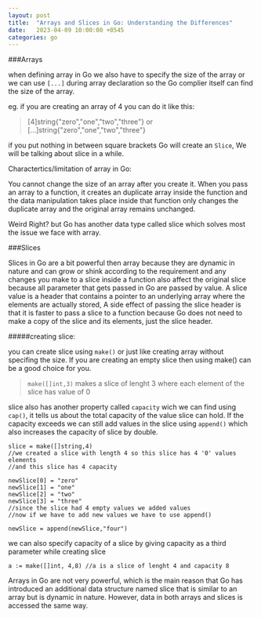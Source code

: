 ```yaml
---
layout: post
title:  "Arrays and Slices in Go: Understanding the Differences"
date:   2023-04-09 10:00:00 +0545
categories: go
---
```

###Arrays 

when defining array in Go we also have to specify the size of the array or we can use `[...]` during array declaration so the Go complier itself can find the size of the array.

eg. if you are creating an array of 4 you can do it like this:

> [4]string{"zero","one","two","three"} or
> [...]string{"zero","one","two","three"}

if you put nothing in between square brackets Go will create an `Slice`, We will be talking about slice in a while.

Charactertics/limitation of array in Go:

You cannot change the size of an array after you create it.
When you pass an array to a function, it creates an duplicate array inside the function and the data manipulation takes place inside that function only changes the duplicate array and the original array remains unchanged.

Weird Right? but Go has another data type called slice which solves most the issue we face with array.

###Slices

Slices in Go are a bit powerful then array because they are dynamic in nature and can grow or shink according to the requirement and any changes you make to a slice inside a function also affect the original slice because all parameter that gets passed in Go are passed by value.
A slice value is a header that contains a pointer to an underlying array where the elements are actually stored, A side effect of passing the slice header is that it is faster to pass a slice to a function because Go does not need to make a copy of the slice and its elements, just the slice header.

#####creating slice:

you can create slice using `make()` or just like creating array without specifing the size.
If you are creating an empty slice then using make() can be a good choice for you.

> `make([]int,3)` makes a slice of lenght 3 where each element of the slice has value of 0

slice also has another property called `capacity` wich we can find using `cap()`, it tells us about the total capacity of the value slice can hold. If the capacity exceeds we can still add values in the slice using `append()` which also increases the capacity of slice by double.

	slice = make([]string,4) 
	//we created a slice with length 4 so this slice has 4 '0' values elements
	//and this slice has 4 capacity
					
	newSlice[0] = "zero"
	newSlice[1] = "one"
	newSlice[2] = "two"
	newSlice[3] = "three"
	//since the slice had 4 empty values we added values
	//now if we have to add new values we have to use append()
	
	newSlice = append(newSlice,"four")
	
we can also specify capacity of a slice by giving capacity as a third parameter while creating slice

	a := make([]int, 4,8) //a is a slice of lenght 4 and capacity 8
	
Arrays in Go are not very powerful, which is the main reason that Go has
introduced an additional data structure named slice that is similar to an array but
is dynamic in nature. However, data in both arrays and slices is accessed the same way.


